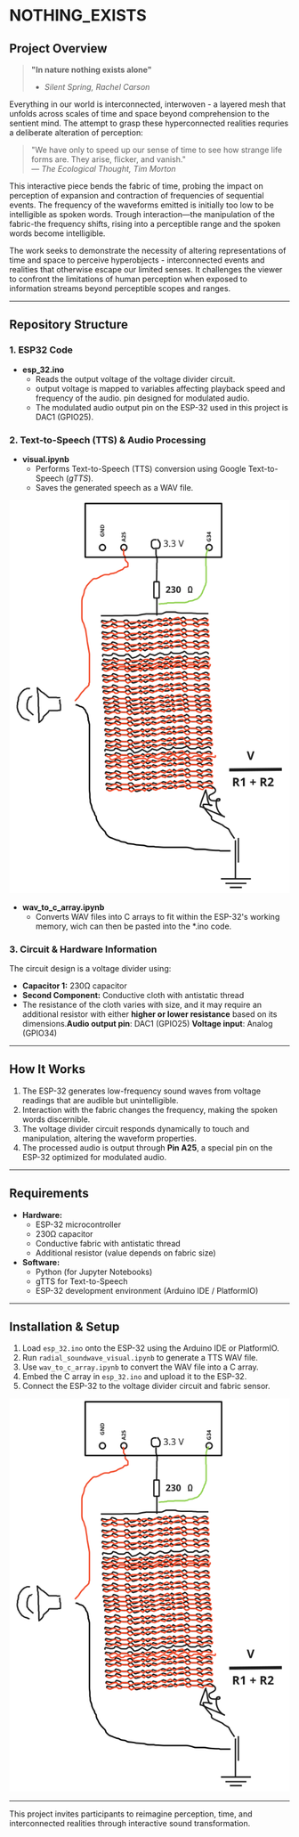 # NOTHING_EXISTS

## Project Overview
> **"In nature nothing exists alone"** 
> - *Silent Spring, Rachel Carson*

Everything in our world is interconnected, interwoven - a layered mesh that unfolds across scales of time and space beyond comprehension to the sentient mind. The attempt to grasp these hyperconnected realities requries a deliberate alteration of perception:


> "We have only to speed up our sense of time to see how strange life forms are. They arise, flicker, and vanish."  
> — *The Ecological Thought, Tim Morton*

This interactive piece bends the fabric of time, probing the impact on perception of expansion and contraction of frequencies of sequential events. The frequency of the waveforms emitted is initially too low to be intelligible as spoken words. Trough interaction—the manipulation of the fabric-the frequency shifts, rising into a perceptible range and the spoken words become intelligible.

The work seeks to demonstrate the necessity of altering representations of time and space to perceive hyperobjects - interconnected events and realities that otherwise escape our limited senses. It challenges the viewer to confront the limitations of human perception when exposed to information streams beyond perceptible scopes and ranges.

---

## Repository Structure

### 1. ESP32 Code
- **esp_32.ino**
  - Reads the output voltage of the voltage divider circuit.
  - output voltage is mapped to variables affecting playback speed and frequency of the audio.
  pin designed for modulated audio.
  - The modulated audio output pin on the ESP-32 used in this project is DAC1 (GPIO25).

### 2. Text-to-Speech (TTS) & Audio Processing
- **visual.ipynb**
  - Performs Text-to-Speech (TTS) conversion using Google Text-to-Speech (*gTTS*).
  - Saves the generated speech as a WAV file.

![Alt text](img/schema.svg)


- **wav_to_c_array.ipynb**
  - Converts WAV files into C arrays to fit within the ESP-32's working memory, wich can then be pasted into the *.ino code.

### 3. Circuit & Hardware Information
The circuit design is a voltage divider using:
- **Capacitor 1:** 230Ω capacitor
- **Second Component:** Conductive cloth with antistatic thread
- The resistance of the cloth varies with size, and it may require an additional resistor with either **higher or lower resistance** based on its dimensions.**Audio output pin**: DAC1 (GPIO25)
**Voltage input**: Analog (GPIO34)

---

## How It Works
1. The ESP-32 generates low-frequency sound waves from voltage readings that are audible but unintelligible.
2. Interaction with the fabric changes the frequency, making the spoken words discernible.
3. The voltage divider circuit responds dynamically to touch and manipulation, altering the waveform properties.
4. The processed audio is output through **Pin A25**, a special pin on the ESP-32 optimized for modulated audio.

---

## Requirements
- **Hardware:**
  - ESP-32 microcontroller
  - 230Ω capacitor
  - Conductive fabric with antistatic thread
  - Additional resistor (value depends on fabric size)
- **Software:**
  - Python (for Jupyter Notebooks)
  - gTTS for Text-to-Speech
  - ESP-32 development environment (Arduino IDE / PlatformIO)

---

## Installation & Setup
1. Load `esp_32.ino` onto the ESP-32 using the Arduino IDE or PlatformIO.
2. Run `radial_soundwave_visual.ipynb` to generate a TTS WAV file.
3. Use `wav_to_c_array.ipynb` to convert the WAV file into a C array.
4. Embed the C array in `esp_32.ino` and upload it to the ESP-32.
5. Connect the ESP-32 to the voltage divider circuit and fabric sensor.


![Alt text](img/schema.svg)



---

This project invites participants to reimagine perception, time, and interconnected realities through interactive sound transformation.

